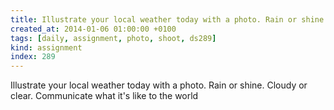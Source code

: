 ```yaml
---
title: Illustrate your local weather today with a photo. Rain or shine. Cloudy or clear. Communicate what it's like to the world
created_at: 2014-01-06 01:00:00 +0100
tags: [daily, assignment, photo, shoot, ds289]
kind: assignment
index: 289
---
```


Illustrate your local weather today with a photo. Rain or shine. Cloudy or clear. Communicate what it's like to the world
